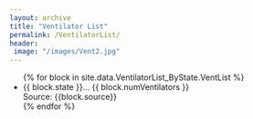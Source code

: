 ```yaml
---
layout: archive
title: "Ventilator List"
permalink: /VentilatorList/
header:
 image: "/images/Vent2.jpg"
---
```


<ul>
  {% for block in site.data.VentilatorList_ByState.VentList %}
      <li>
          {{ block.state }}...
          {{ block.numVentilators }}<br>
          Source: {{block.source}}
      </li>
  {% endfor %}
</ul>
